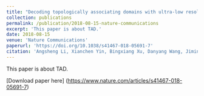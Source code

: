 ```yaml
---
title: "Decoding topologically associating domains with ultra-low resolution Hi-C data by graph structural entropy"
collection: publications
permalink: /publication/2018-08-15-nature-communications
excerpt: 'This paper is about TAD.'
date: 2018-08-15
venue: 'Nature Communications'
paperurl: 'https://doi.org/10.1038/s41467-018-05691-7'
citation: 'Angsheng Li, Xianchen Yin, Bingxiang Xu, Danyang Wang, Jimin Han, Yi Wei, Yun Deng, Ying Xiong & Zhihua Zhang (2018). &quot;Decoding topologically associating domains with ultra-low resolution Hi-C data by graph structural entropy.&quot; <i>Nature Communications</i>. 3265(2018).'
---
```

This paper is about TAD.

[Download paper here] (https://www.nature.com/articles/s41467-018-05691-7)



